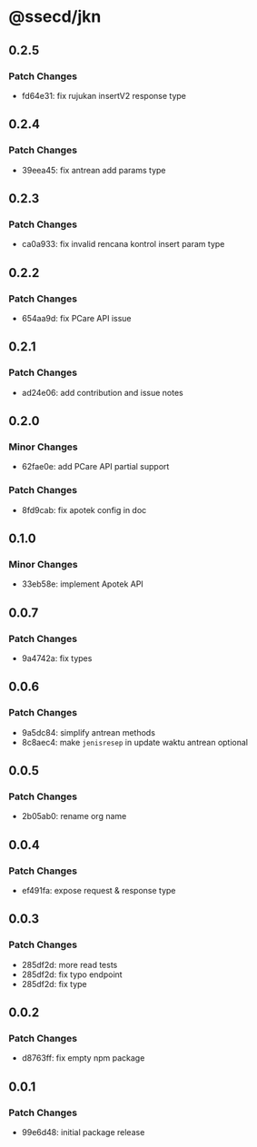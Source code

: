 # @ssecd/jkn

## 0.2.5

### Patch Changes

- fd64e31: fix rujukan insertV2 response type

## 0.2.4

### Patch Changes

- 39eea45: fix antrean add params type

## 0.2.3

### Patch Changes

- ca0a933: fix invalid rencana kontrol insert param type

## 0.2.2

### Patch Changes

- 654aa9d: fix PCare API issue

## 0.2.1

### Patch Changes

- ad24e06: add contribution and issue notes

## 0.2.0

### Minor Changes

- 62fae0e: add PCare API partial support

### Patch Changes

- 8fd9cab: fix apotek config in doc

## 0.1.0

### Minor Changes

- 33eb58e: implement Apotek API

## 0.0.7

### Patch Changes

- 9a4742a: fix types

## 0.0.6

### Patch Changes

- 9a5dc84: simplify antrean methods
- 8c8aec4: make `jenisresep` in update waktu antrean optional

## 0.0.5

### Patch Changes

- 2b05ab0: rename org name

## 0.0.4

### Patch Changes

- ef491fa: expose request & response type

## 0.0.3

### Patch Changes

- 285df2d: more read tests
- 285df2d: fix typo endpoint
- 285df2d: fix type

## 0.0.2

### Patch Changes

- d8763ff: fix empty npm package

## 0.0.1

### Patch Changes

- 99e6d48: initial package release
